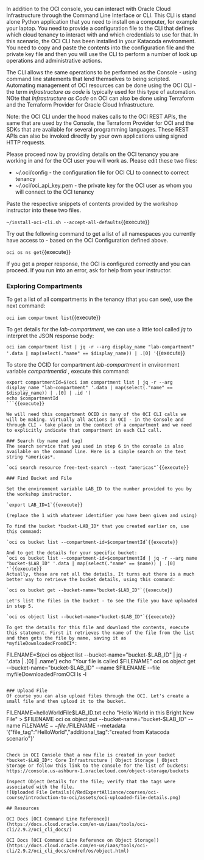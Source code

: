 In addition to the OCI console, you can interact with Oracle Cloud Infrastructure through the Command Line Interface or CLI. This CLI is stand alone Python application that you need to install on a computer, for example your laptop. You need to provide a configuration file to the CLI that defines which cloud tenancy to interact with and which credentials to use for that. In this scenario, the OCI CLI has been installed in your Katacoda environment. You need to copy and paste the contents into the configuration file and the private key  file and then you will use the CLI to perform a number of look up operations and administrative actions.  

The CLI allows the same operations to be performed as the Console - using command line statements that lend themselves to being scripted. Automating management of OCI resources can be done using the OCI CLI - the term *infrastructure as code* is typically used for this type of automation. NOte that *Infrastructure as Code* on OCI can also be done using Terraform and the Terraform Provider for Oracle Cloud Infrastructure.

Note: the OCI CLI under the hood makes calls to the OCI REST APIs, the same that are used by the Console, the Terraform Provider for OCI and the SDKs that are available for several programming languages. These REST APIs can also be invoked directly by your own applications using signed HTTP requests.  

Please proceed now by providing details on the OCI tenancy you are working in and for the OCI user you will work as. Please edit these two files:

* ~/.oci/config - the configuration file for OCI CLI to connect to correct tenancy
* ~/.oci/oci_api_key.pem - the private key for the OCI user as whom you will connect to the OCI tenancy

Paste the respective snippets of contents provided by the workshop instructor into these two files.

`~/install-oci-cli.sh --accept-all-defaults`{{execute}}

Try out the following command to get a list of all namespaces you currently have access to - based on the OCI Configuration defined above.

`oci os ns get`{{execute}} 

If you get a proper response, the OCI is configured correctly and you can proceed. If you run into an error, ask for help from your instructor.

### Exploring Compartments

To get a list of all compartments in the tenancy (that you can see), use the next command:

`oci iam compartment list`{{execute}}

To get details for the *lab-compartment*, we can use a little tool called *jq* to interpret the JSON response body:

`oci iam compartment list | jq -r --arg display_name "lab-compartment" '.data | map(select(."name" == $display_name)) | .[0] '`{{execute}}

To store the OCID for compartment *lab-compartment* in environment variable *compartmentId* , execute this command:

```
export compartmentId=$(oci iam compartment list | jq -r --arg display_name "lab-compartment" '.data | map(select(."name" == $display_name)) | .[0] | .id ')
echo $compartmentId
```{{execute}}

We will need this compartment OCID in many of the OCI CLI calls we will be making. Virtually all actions in OCI - in the Console and through CLI - take place in the context of a compartment and we need to explicitly indicate that compartment in each CLI call.

### Search (by name and tag)
The search service that you used in step 6 in the console is also available on the command line. Here is a simple search on the text string *americas*. 

`oci search resource free-text-search --text "americas"`{{execute}}

### Find Bucket and File

Set the environment variable LAB_ID to the number provided to you by the workshop instructor.

`export LAB_ID=1`{{execute}}

(replace the 1 with whatever identifier you have been given and using)

To find the bucket *bucket-LAB_ID* that you created earlier on, use this command:

`oci os bucket list --compartment-id=$compartmentId`{{execute}}

And to get the details for your specific bucket:
`oci os bucket list --compartment-id=$compartmentId | jq -r --arg name "bucket-$LAB_ID" '.data | map(select(."name" == $name)) | .[0] '`{{execute}}
Actually, these are not all the details. It turns out there is a much better way to retrieve the bucket details, using this command:

`oci os bucket get --bucket-name="bucket-$LAB_ID"`{{execute}}

Let's list the files in the bucket - to see the file you have uploaded in step 5.

`oci os object list --bucket-name="bucket-$LAB_ID"`{{execute}}

To get the details for this file and download the contents, execute this statement. First it retrieves the name of the file from the list and then gets the file by name, saving it as *myfileDownloadedFromOCI*:
```
FILENAME=$(oci os object list --bucket-name="bucket-$LAB_ID" | jq -r  '.data | .[0] | .name')
echo "Your file is called $FILENAME"
oci os object get --bucket-name="bucket-$LAB_ID" --name $FILENAME --file myfileDownloadedFromOCI
ls -l
```{{execute}}

### Upload File
Of course you can also upload files through the OCI. Let's create a small file and then upload it to the bucket.
```
FILENAME=helloWorldFile$LAB_ID.txt
echo "Hello World in this Bright New File" > $FILENAME
oci os object put --bucket-name="bucket-$LAB_ID" --name $FILENAME --file ./$FILENAME --metadata '{"file_tag":"HelloWorld","additional_tag":"created from Katacoda scenario"}'
```{{execute}}

Check in OCI Console that a new file is created in your bucket *bucket-$LAB_ID*: Core Infrastructure | Object Storage | Object Storage or follow this link to the console for the list of buckets: https://console.us-ashburn-1.oraclecloud.com/object-storage/buckets

Inspect Object Details for the file; verify that the tags were associated with the file.
![Uploaded File Details](/RedExpertAlliance/courses/oci-course/introduction-to-oci/assets/oci-uploaded-file-details.png)

## Resources

OCI Docs [OCI Command Line Reference])(https://docs.cloud.oracle.com/en-us/iaas/tools/oci-cli/2.9.2/oci_cli_docs/)

OCI Docs [OCI Command Line Reference on Object Storage])(https://docs.cloud.oracle.com/en-us/iaas/tools/oci-cli/2.9.2/oci_cli_docs/cmdref/os/object.html)